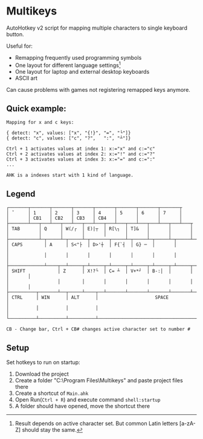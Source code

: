 # Multikeys

AutoHotkey v2 script for mapping multiple characters to single keyboard button.

Useful for:
* Remapping frequently used programming symbols
* One layout for different language settings[^1]
* One layout for laptop and external desktop keyboards
* ASCII art

Can cause problems with games not registering remapped keys anymore. 

[^1]: Result depends on active character set. But common Latin letters [a-zA-Z] should stay the same.
 
## Quick example:
```
Mapping for x and c keys:

{ detect: "x", values: ["x", "{!}", "=", "└"]}
{ detect: "c", values: ["c", "?",   ":", "┴"]}

Ctrl + 1 activates values at index 1: x:="x" and c:="c"
Ctrl + 2 activates values at index 2: x:="!" and c:="?"
Ctrl + 3 activates values at index 3: x:="=" and c:=":"
...

AHK is a indexes start with 1 kind of language.
```

## Legend
```
┌───────┬───────┬───────┬───────┬───────┬───────┬───────┬───────┬ 
│ ˇ     │ 1     │ 2     │ 3     │ 4     │ 5     │ 6     │ 7     │
│       │ CB1   │ CB2   │ CB3   │ CB4   │       │       │       │
├───────┴───┬───┴───┬───┴───┬───┴───┬───┴───┬───┴───┬───┴───┬───┴───┬ 
│ TAB       │ Q     │ W(/┌  │ E)|┬  │ R[\┐  │ T]&   │       │       │
│           │       │       │       │       │       │       │       │
├───────────┴─┬─────┴─┬─────┴─┬───────┬─────┴─┬─────┴─┬─────┴─┬─────┴─┬
│ CAPS        │ A     │ S<"├  │ D>'┼  │ F{`┤  │ G} ─  │       │       │
│             │       │       │       │       │       │       │       │
├─────────────┴────┬──┴─────┬─┴─────┬─┴─────┬─┴─────┬─┴─────┬─┴─────┬─┴─────┬───────┬
│ SHIFT            │ Z      │ X!?└  │ C= ┴  │ V+*┘  │ B-:│  │       │       │       │
│                  │        │       │       │       │       │       │       │       │
├──────────┬───────┴──┬─────┴────┬──┴───────┴───────┴───────┴───────┴───────┴────┬───
│ CTRL     │ WIN      │ ALT      │                     SPACE                     │
│          │          │          │                                               │
└──────────┴──────────┴──────────┴───────────────────────────────────────────────┘

CB - Change bar, Ctrl + CB# changes active character set to number #
```

## Setup

Set hotkeys to run on startup:
1. Download the project
2. Create a folder "C:\Program Files\Multikeys" and paste project files there
3. Create a shortcut of `Main.ahk`
4. Open Run(`Ctrl + R`) and execute command `shell:startup`
5. A folder should have opened, move the shortcut there
